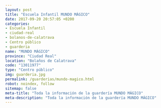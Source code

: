 ```yaml
---
layout: post
title: "Escuela Infantil MUNDO MÁGICO"
date: 2017-09-20 20:57:05 +0200
categories:
- Escuela Infantil
- ciudad-real
- bolanos-de-calatrava
- Centro público
- guarderia
name: "MUNDO MÁGICO"
province: "Ciudad Real"
location: "Bolaños de Calatrava"
code: "13011977"
type: "Centro público"
img: guarderia.jpg
permalink: /guarderias/mundo-magico.html
robot: noindex, follow
sitemap: false
meta-title: "Toda la información de la guardería MUNDO MÁGICO"
meta-description: "Toda la información de la guardería MUNDO MÁGICO"
---
```

